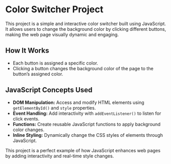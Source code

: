 # Color Switcher Project

This project is a simple and interactive color switcher built using JavaScript. It allows users to change the background color by clicking different buttons, making the web page visually dynamic and engaging.

## How It Works
- Each button is assigned a specific color.
- Clicking a button changes the background color of the page to the button’s assigned color.

## JavaScript Concepts Used
- **DOM Manipulation:** Access and modify HTML elements using `getElementById()` and `style` properties.
- **Event Handling:** Add interactivity with `addEventListener()` to listen for click events.
- **Functions:** Create reusable JavaScript functions to apply background color changes.
- **Inline Styling:** Dynamically change the CSS styles of elements through JavaScript.

This project is a perfect example of how JavaScript enhances web pages by adding interactivity and real-time style changes.
